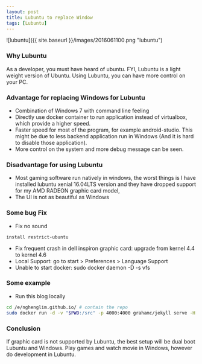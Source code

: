 ```yaml
---
layout: post
title: Lubuntu to replace Window
tags: [Lubuntu]
---
```


![lubuntu]({{ site.baseurl }}/images/2016061100.png "lubuntu")

### Why Lubuntu
As a developer, you must have heard of ubuntu. FYI, Lubuntu is a light weight version of Ubuntu. Using Lubuntu, you can have more control on your PC.

### Advantage for replacing Windows for Lubuntu
- Combination of Windows 7 with command line feeling
- Directly use docker container to run application instead of virtualbox, which provide a higher speed.
- Faster speed for most of the program, for example android-studio. This might be due to less backend application run in Windows (And it is hard to disable those application).
- More control on the system and more debug message can be seen.

### Disadvantage for using Lubuntu
- Most gaming software run natively in windows, the worst things is I have installed lubuntu xenial 16.04LTS version and they have dropped support for my AMD RADEON graphic card model,
- The UI is not as beautiful as Windows

### Some bug Fix
- Fix no sound

~~~
install restrict-ubuntu
~~~
- Fix frequent crash in dell inspiron graphic card: upgrade from kernel 4.4 to kernel 4.6
- Local Support: go to start > Preferences > Language Support
- Unable to start docker: sudo docker daemon -D -s vfs

### Some example
- Run this blog locally

~~~bash
cd /e/nghenglim.github.io/ # contain the repo
sudo docker run -d -v "$PWD:/src" -p 4000:4000 grahamc/jekyll serve -H 0.0.0.0
~~~

### Conclusion
If graphic card is not supported by Lubuntu, the best setup will be dual boot Lubuntu and Windows. Play games and watch movie in Windows, however do development in Lubuntu.
